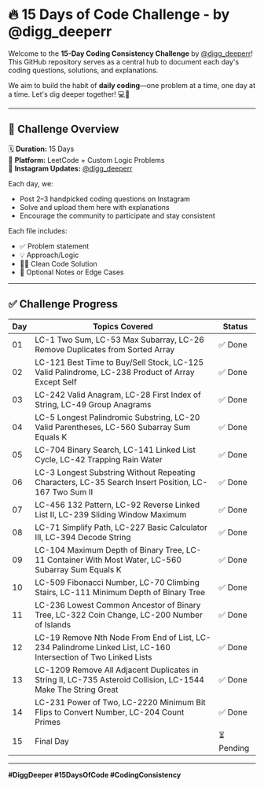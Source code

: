 # 🔥 15 Days of Code Challenge - by @digg_deeperr

Welcome to the **15-Day Coding Consistency Challenge** by [@digg_deeperr](https://www.instagram.com/digg_deeperr)!  
This GitHub repository serves as a central hub to document each day's coding questions, solutions, and explanations.

We aim to build the habit of **daily coding**—one problem at a time, one day at a time. Let's dig deeper together! 💻🚀

---

## 📅 Challenge Overview

🗓 **Duration:** 15 Days  
📍 **Platform:** LeetCode + Custom Logic Problems  
📸 **Instagram Updates:** [@digg_deeperr](https://www.instagram.com/digg_deeperr)

Each day, we:
- Post 2–3 handpicked coding questions on Instagram
- Solve and upload them here with explanations
- Encourage the community to participate and stay consistent


Each file includes:
- ✅ Problem statement  
- 💡 Approach/Logic  
- 🧑‍💻 Clean Code Solution  
- 📘 Optional Notes or Edge Cases

---

## ✅ Challenge Progress

| Day | Topics Covered                                                                                         | Status |
|-----|----------------------------------------------------------------------------------------------------------|--------|
| 01  | LC-1 Two Sum, LC-53 Max Subarray, LC-26 Remove Duplicates from Sorted Array                             | ✅ Done |
| 02  | LC-121 Best Time to Buy/Sell Stock, LC-125 Valid Palindrome, LC-238 Product of Array Except Self        | ✅ Done |
| 03  | LC-242 Valid Anagram, LC-28 First Index of String, LC-49 Group Anagrams                                  | ✅ Done |
| 04  | LC-5 Longest Palindromic Substring, LC-20 Valid Parentheses, LC-560 Subarray Sum Equals K               | ✅ Done |
| 05  | LC-704 Binary Search, LC-141 Linked List Cycle, LC-42 Trapping Rain Water                                | ✅ Done |
| 06  | LC-3 Longest Substring Without Repeating Characters, LC-35 Search Insert Position, LC-167 Two Sum II    | ✅ Done |
| 07  | LC-456 132 Pattern, LC-92 Reverse Linked List II, LC-239 Sliding Window Maximum                         | ✅ Done |
| 08  | LC-71 Simplify Path, LC-227 Basic Calculator III, LC-394 Decode String                                   | ✅ Done |
| 09  | LC-104 Maximum Depth of Binary Tree, LC-11 Container With Most Water, LC-560 Subarray Sum Equals K      | ✅ Done |
| 10  | LC-509 Fibonacci Number, LC-70 Climbing Stairs, LC-111 Minimum Depth of Binary Tree                     | ✅ Done |
| 11  | LC-236 Lowest Common Ancestor of Binary Tree, LC-322 Coin Change, LC-200 Number of Islands               | ✅ Done |
| 12  | LC-19 Remove Nth Node From End of List, LC-234 Palindrome Linked List, LC-160 Intersection of Two Linked Lists | ✅ Done |
| 13  | LC-1209 Remove All Adjacent Duplicates in String II, LC-735 Asteroid Collision, LC-1544 Make The String Great | ✅ Done |
| 14  | LC-231 Power of Two, LC-2220 Minimum Bit Flips to Convert Number, LC-204 Count Primes                   | ✅ Done |
| 15  | Final Day                                                                                                | ⏳ Pending |

                                                                                               
---

**#DiggDeeper #15DaysOfCode #CodingConsistency**



